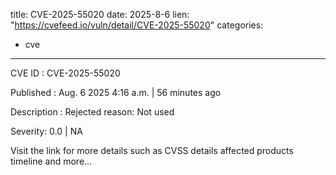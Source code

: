  
title: CVE-2025-55020
date: 2025-8-6
lien: "https://cvefeed.io/vuln/detail/CVE-2025-55020"
categories:
  - cve
---

CVE ID : CVE-2025-55020

Published :  Aug. 6
2025
4:16 a.m. | 56 minutes ago

Description : Rejected reason: Not used

Severity: 0.0 | NA

Visit the link for more details
such as CVSS details
affected products
timeline
and more...
